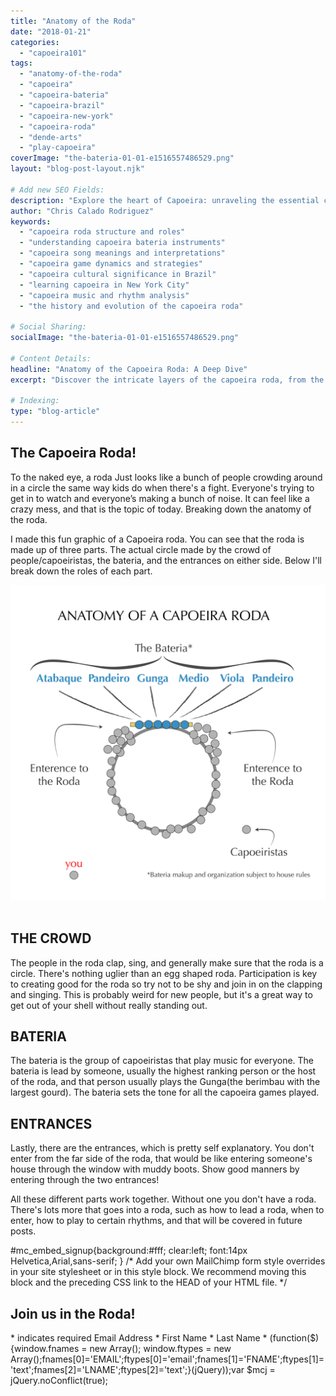 ```yaml
---
title: "Anatomy of the Roda"
date: "2018-01-21"
categories:
  - "capoeira101"
tags:
  - "anatomy-of-the-roda"
  - "capoeira"
  - "capoeira-bateria"
  - "capoeira-brazil"
  - "capoeira-new-york"
  - "capoeira-roda"
  - "dende-arts"
  - "play-capoeira"
coverImage: "the-bateria-01-01-e1516557486529.png"
layout: "blog-post-layout.njk"

# Add new SEO Fields:
description: "Explore the heart of Capoeira: unraveling the essential components and dynamic interactions within the Roda."
author: "Chris Calado Rodriguez"
keywords:
  - "capoeira roda structure and roles"
  - "understanding capoeira bateria instruments"
  - "capoeira song meanings and interpretations"
  - "capoeira game dynamics and strategies"
  - "capoeira cultural significance in Brazil"
  - "learning capoeira in New York City"
  - "capoeira music and rhythm analysis"
  - "the history and evolution of the capoeira roda"

# Social Sharing:
socialImage: "the-bateria-01-01-e1516557486529.png"

# Content Details:
headline: "Anatomy of the Capoeira Roda: A Deep Dive"
excerpt: "Discover the intricate layers of the capoeira roda, from the bateria's rhythm to the players' movements and cultural significance."

# Indexing:
type: "blog-article"
---
```


## The Capoeira Roda!

To the naked eye, a roda Just looks like a bunch of people crowding around in a circle the same way kids do when there's a fight. Everyone's trying to get in to watch and everyone’s making a bunch of noise. It can feel like a crazy mess, and that is the topic of today. Breaking down the anatomy of the roda.

I made this fun graphic of a Capoeira roda. You can see that the roda is made up of three parts. The actual circle made by the crowd of people/capoeiristas, the bateria, and the entrances on either side. Below I'll break down the roles of each part.

![the bateria-01-01](images/the-bateria-01-01-e1516557486529.png)![the bateria-01-01](data:image/gif;base64,R0lGODlhAQABAIAAAAAAAP///yH5BAEAAAAALAAAAAABAAEAAAIBRAA7)

## THE CROWD

The people in the roda clap, sing, and generally make sure that the roda is a circle. There's nothing uglier than an egg shaped roda. Participation is key to creating good for the roda so try not to be shy and join in on the clapping and singing. This is probably weird for new people, but it's a great way to get out of your shell without really standing out.

## BATERIA

The bateria is the group of capoeiristas that play music for everyone. The bateria is lead by someone, usually the highest ranking person or the host of the roda, and that person usually plays the Gunga(the berimbau with the largest gourd). The bateria sets the tone for all the capoeira games played.

## ENTRANCES

Lastly, there are the entrances, which is pretty self explanatory. You don't enter from the far side of the roda, that would be like entering someone's house through the window with muddy boots. Show good manners by entering through the two entrances!

All these different parts work together. Without one you don't have a roda. There's lots more that goes into a roda, such as how to lead a roda, when to enter, how to play to certain rhythms, and that will be covered in future posts.

#mc\_embed\_signup{background:#fff; clear:left; font:14px Helvetica,Arial,sans-serif; } /\* Add your own MailChimp form style overrides in your site stylesheet or in this style block. We recommend moving this block and the preceding CSS link to the HEAD of your HTML file. \*/

## Join us in the Roda!

\* indicates required Email Address \* First Name \* Last Name \* (function($) {window.fnames = new Array(); window.ftypes = new Array();fnames\[0\]='EMAIL';ftypes\[0\]='email';fnames\[1\]='FNAME';ftypes\[1\]='text';fnames\[2\]='LNAME';ftypes\[2\]='text';}(jQuery));var $mcj = jQuery.noConflict(true);